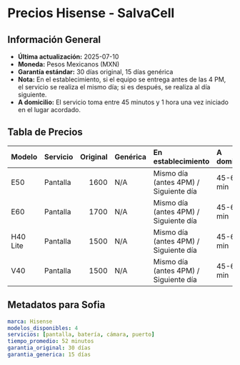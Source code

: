 # Precios Hisense - SalvaCell

## Información General
- **Última actualización:** 2025-07-10
- **Moneda:** Pesos Mexicanos (MXN)
- **Garantía estándar:** 30 días original, 15 días genérica
- **Nota:** En el establecimiento, si el equipo se entrega antes de las 4 PM, el servicio se realiza el mismo día; si es después, se realiza al día siguiente.
- **A domicilio:** El servicio toma entre 45 minutos y 1 hora una vez iniciado en el lugar acordado.

## Tabla de Precios

| Modelo   | Servicio   |   Original | Genérica   | En establecimiento                    | A domicilio   |
|:---------|:-----------|-----------:|:-----------|:--------------------------------------|:--------------|
| E50      | Pantalla   |       1600 | N/A        | Mismo día (antes 4PM) / Siguiente día | 45-60 min     |
| E60      | Pantalla   |       1700 | N/A        | Mismo día (antes 4PM) / Siguiente día | 45-60 min     |
| H40 Lite | Pantalla   |       1500 | N/A        | Mismo día (antes 4PM) / Siguiente día | 45-60 min     |
| V40      | Pantalla   |       1500 | N/A        | Mismo día (antes 4PM) / Siguiente día | 45-60 min     |

## Metadatos para Sofia
```yaml
marca: Hisense
modelos_disponibles: 4
servicios: [pantalla, batería, cámara, puerto]
tiempo_promedio: 52 minutos
garantia_original: 30 días
garantia_generica: 15 días
```
